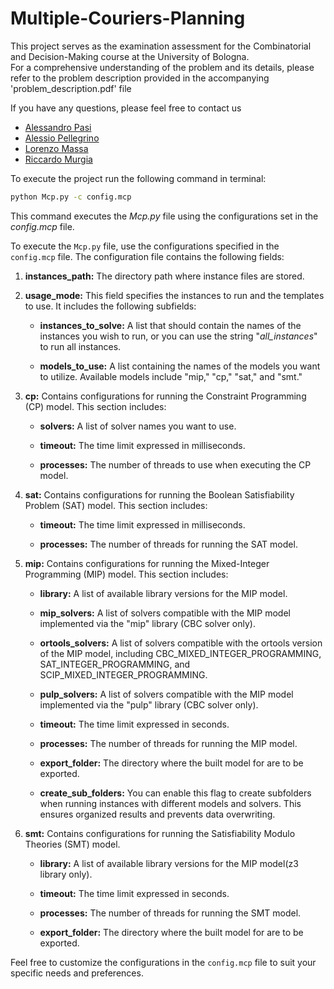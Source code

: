 # Multiple-Couriers-Planning
This project serves as the examination assessment for the Combinatorial and Decision-Making course at the University of Bologna.  
For a comprehensive understanding of the problem and its details, please refer to the problem description provided in the accompanying 'problem_description.pdf' file

If you have any questions, please feel free to contact us  
- [Alessandro Pasi](mailto:alessandro.pasi8@studio.unibo.it)
- [Alessio Pellegrino](mailto:alessio.pellegrino@studio.unibo.it)
- [Lorenzo Massa](mailto:orenzo.massa6@studio.unibo.it)
- [Riccardo Murgia](mailto:iccardo.murgia2@studio.unibo.it)

To execute the project run the following command in terminal: 
```bash
python Mcp.py -c config.mcp
```

This command executes the _Mcp.py_ file using the configurations set in the _config.mcp_ file.  

To execute the `Mcp.py` file, use the configurations specified in the `config.mcp` file. The configuration file contains the following fields:

1. **instances_path:** The directory path where instance files are stored.

2. **usage_mode:** This field specifies the instances to run and the templates to use. It includes the following subfields:

   - **instances_to_solve:** A list that should contain the names of the instances you wish to run, or you can use the string "_all_instances_" to run all instances.

   - **models_to_use:** A list containing the names of the models you want to utilize. Available models include "mip," "cp," "sat," and "smt."

3. **cp:** Contains configurations for running the Constraint Programming (CP) model. This section includes:

   - **solvers:** A list of solver names you want to use.

   - **timeout:** The time limit expressed in milliseconds.

   - **processes:** The number of threads to use when executing the CP model.

4. **sat:** Contains configurations for running the Boolean Satisfiability Problem (SAT) model. This section includes:

   - **timeout:** The time limit expressed in milliseconds.

   - **processes:** The number of threads for running the SAT model.

5. **mip:** Contains configurations for running the Mixed-Integer Programming (MIP) model. This section includes:

   - **library:** A list of available library versions for the MIP model.

   - **mip_solvers:** A list of solvers compatible with the MIP model implemented via the "mip" library (CBC solver only).

   - **ortools_solvers:** A list of solvers compatible with the ortools version of the MIP model, including CBC_MIXED_INTEGER_PROGRAMMING, SAT_INTEGER_PROGRAMMING, and SCIP_MIXED_INTEGER_PROGRAMMING.

   - **pulp_solvers:** A list of solvers compatible with the MIP model implemented via the "pulp" library (CBC solver only).

   - **timeout:** The time limit expressed in seconds.

   - **processes:** The number of threads for running the MIP model.

    - **export_folder:** The directory where the built model for are to be exported.

   - **create_sub_folders:** You can enable this flag to create subfolders when running instances with different models and solvers. This ensures organized results and prevents data overwriting.

6. **smt:** Contains configurations for running the Satisfiability Modulo Theories (SMT) model.
   - **library:** A list of available library versions for the MIP model(z3 library only).

   - **timeout:** The time limit expressed in seconds.
   
   - **processes:** The number of threads for running the SMT model.

   - **export_folder:** The directory where the built model for  are to be exported.

Feel free to customize the configurations in the `config.mcp` file to suit your specific needs and preferences.
